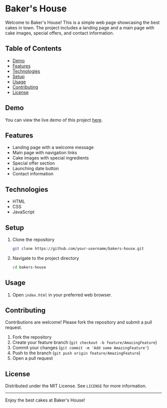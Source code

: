 # Baker's House

Welcome to Baker's House! This is a simple web page showcasing the best cakes in town. The project includes a landing page and a main page with cake images, special offers, and contact information.

## Table of Contents

- [Demo](#demo)
- [Features](#features)
- [Technologies](#technologies)
- [Setup](#setup)
- [Usage](#usage)
- [Contributing](#contributing)
- [License](#license)

## Demo

You can view the live demo of this project [here](#).

## Features

- Landing page with a welcome message
- Main page with navigation links
- Cake images with special ingredients
- Special offer section
- Launching date button
- Contact information

## Technologies

- HTML
- CSS
- JavaScript

## Setup

1. Clone the repository
    ```sh
    git clone https://github.com/your-username/bakers-house.git
    ```
2. Navigate to the project directory
    ```sh
    cd bakers-house
    ```

## Usage

1. Open `index.html` in your preferred web browser.

## Contributing

Contributions are welcome! Please fork the repository and submit a pull request.

1. Fork the repository
2. Create your feature branch (`git checkout -b feature/AmazingFeature`)
3. Commit your changes (`git commit -m 'Add some AmazingFeature'`)
4. Push to the branch (`git push origin feature/AmazingFeature`)
5. Open a pull request

## License

Distributed under the MIT License. See `LICENSE` for more information.

---

Enjoy the best cakes at Baker's House!
